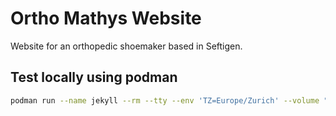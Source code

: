 # Ortho Mathys Website

Website for an orthopedic shoemaker based in Seftigen.


## Test locally using podman

```bash
podman run --name jekyll --rm --tty --env 'TZ=Europe/Zurich' --volume "$PWD:/srv/jekyll:z" -it -publish 4000:4000 docker.io/jekyll/jekyll jekyll serve
```
